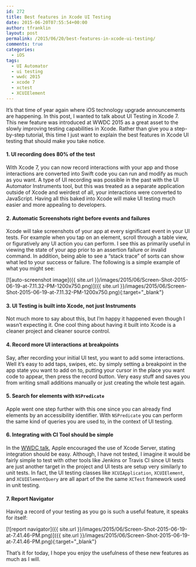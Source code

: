 ```yaml
---
id: 272
title: Best features in Xcode UI Testing
date: 2015-06-20T07:55:54+00:00
author: tfranklin
layout: post
permalink: /2015/06/20/best-features-in-xcode-ui-testing/
comments: true
categories:
  - iOS
tags:
  - UI Automator
  - ui testing
  - wwdc 2015
  - xcode 7
  - xctest
  - XCUIElement
---
```

It&#8217;s that time of year again where iOS technology upgrade announcements are happening. In this post, I wanted to talk about UI Testing in Xcode 7. This new feature was introduced at WWDC 2015 as a great asset to the slowly improving testing capabilities in Xcode. Rather than give you a step-by-step tutorial, this time I just want to explain the best features in Xcode UI testing that should make you take notice.

#### 1. UI recording does 80% of the test

With Xcode 7, you can now record interactions with your app and those interactions are converted into Swift code you can run and modify as much as you want. A type of UI recording was possible in the past with the UI Automator Instruments tool, but this was treated as a separate application outside of Xcode and weirdest of all, your interactions were converted to JavaScript. Having all this baked into Xcode will make UI testing much easier and more appealing to developers.

#### 2. Automatic Screenshots right before events and failures

Xcode will take screenshots of your app at every significant event in your UI tests. For example when you tap on an element, scroll through a table view, or figuratively any UI action you can perform. I see this as primarily useful in viewing the state of your app prior to an assertion failure or invalid command. In addition, being able to see a &#8220;stack trace&#8221; of sorts can show what led to your success or failure. The following is a simple example of what you might see:

[![auto-screenshot image]({{ site.url }}/images/2015/06/Screen-Shot-2015-06-19-at-7.11.32-PM-1200x750.png)]({{ site.url }}/images/2015/06/Screen-Shot-2015-06-19-at-7.11.32-PM-1200x750.png){:target="_blank"}

#### 3. UI Testing is built into Xcode, not just Instruments

Not much more to say about this, but I&#8217;m happy it happened even though I wasn&#8217;t expecting it. One cool thing about having it built into Xcode is a cleaner project and cleaner source control.

#### 4. Record more UI interactions at breakpoints

Say, after recording your initial UI test, you want to add some interactions. Well it&#8217;s easy to add taps, swipes, etc. by simply setting a breakpoint in the app state you want to add on to, putting your cursor in the place you want code to appear, then press the record button. Very easy stuff and saves you from writing small additions manually or just creating the whole test again.

#### 5. Search for elements with `NSPredicate`

Apple went one step further with this one since you can already find elements by an accessibility identifier. With `NSPredicate` you can perform the same kind of queries you are used to, in the context of UI testing.

#### 6. Integrating with CI Tool should be simple

In the <a href="https://developer.apple.com/videos/wwdc/2015/?id=406" target="_blank">WWDC talk</a>, Apple encouraged the use of Xcode Server, stating integration should be easy. Although, I have not tested, I imagine it would be fairly simple to test with other tools like Jenkins or Travis CI since UI tests are just another target in the project and UI tests are setup very similarly to unit tests. In fact, the UI testing classes like `XCUIApplication`, `XCUIElement`, and `XCUIElementQuery` are all apart of the the same `XCTest` framework used in unit testing.

#### 7. Report Navigator

Having a record of your testing as you go is such a useful feature, it speaks for itself:

[![report navigator]({{ site.url }}/images/2015/06/Screen-Shot-2015-06-19-at-7.41.46-PM.png)]({{ site.url }}/images/2015/06/Screen-Shot-2015-06-19-at-7.41.46-PM.png){:target="_blank"}

That&#8217;s it for today, I hope you enjoy the usefulness of these new features as much as I will.
